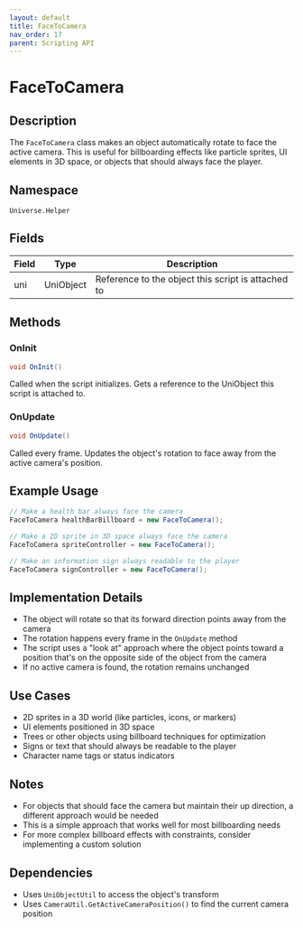 ```yaml
---
layout: default
title: FaceToCamera
nav_order: 17
parent: Scripting API
---
```

# FaceToCamera

## Description
The `FaceToCamera` class makes an object automatically rotate to face the active camera. This is useful for billboarding effects like particle sprites, UI elements in 3D space, or objects that should always face the player.

## Namespace
`Universe.Helper`

## Fields
| Field | Type      | Description                                        |
|-------|-----------|----------------------------------------------------|
| uni   | UniObject | Reference to the object this script is attached to |

## Methods

### OnInit
```csharp
void OnInit()
```
Called when the script initializes. Gets a reference to the UniObject this script is attached to.

### OnUpdate
```csharp
void OnUpdate()
```
Called every frame. Updates the object's rotation to face away from the active camera's position.

## Example Usage
```csharp
// Make a health bar always face the camera
FaceToCamera healthBarBillboard = new FaceToCamera();

// Make a 2D sprite in 3D space always face the camera
FaceToCamera spriteController = new FaceToCamera();

// Make an information sign always readable to the player
FaceToCamera signController = new FaceToCamera();
```

## Implementation Details
- The object will rotate so that its forward direction points away from the camera
- The rotation happens every frame in the `OnUpdate` method
- The script uses a "look at" approach where the object points toward a position that's on the opposite side of the object from the camera
- If no active camera is found, the rotation remains unchanged

## Use Cases
- 2D sprites in a 3D world (like particles, icons, or markers)
- UI elements positioned in 3D space
- Trees or other objects using billboard techniques for optimization
- Signs or text that should always be readable to the player
- Character name tags or status indicators

## Notes
- For objects that should face the camera but maintain their up direction, a different approach would be needed
- This is a simple approach that works well for most billboarding needs
- For more complex billboard effects with constraints, consider implementing a custom solution

## Dependencies
- Uses `UniObjectUtil` to access the object's transform
- Uses `CameraUtil.GetActiveCameraPosition()` to find the current camera position
